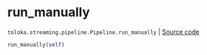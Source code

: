 # run_manually
`toloka.streaming.pipeline.Pipeline.run_manually` | [Source code](https://github.com/Toloka/toloka-kit/blob/v1.0.2/src/streaming/pipeline.py#L280)

```python
run_manually(self)
```

